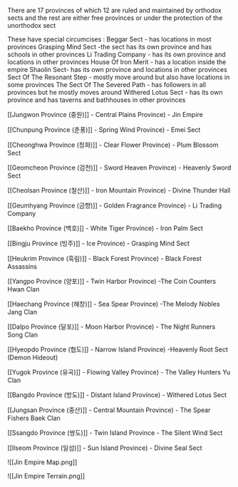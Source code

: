 There are 17 provinces of which 12 are ruled and maintained by orthodox sects and the rest are either free provinces or under the protection of the unorthodox sect

These have special circumcises : 
Beggar Sect - has locations in most provinces
Grasping Mind Sect -the sect has its own province and has schools in other provinces
Li Trading Company - has its own province and locations in other provinces
House Of Iron Merit - has a location inside the empire
Shaolin Sect- has its own province and locations in other provinces
Sect Of The Resonant Step - mostly move around but also have locations in some provinces
The Sect Of The Severed Path - has followers in all provinces but he mostly moves around
Withered Lotus Sect - has its own province and has taverns and bathhouses in other provinces

[[Jungwon Province (중원)]] - Central Plains Province) - Jin Empire
 
[[Chunpung Province (춘풍)]] - Spring Wind Province) - Emei Sect 

[[Cheonghwa Province (청화)]] - Clear Flower Province) - Plum Blossom Sect 

[[Geomcheon Province (검천)]] - Sword Heaven Province) - Heavenly Sword Sect 

[[Cheolsan Province (철산)]] - Iron Mountain Province) - Divine Thunder Hall 

[[Geumhyang Province (금향)]] - Golden Fragrance Province) - Li Trading Company 

[[Baekho Province (백호)]] - White Tiger Province) - Iron Palm Sect  

[[Bingju Province (빙주)]] - Ice Province) - Grasping Mind Sect 

[[Heukrim Province (흑림)]] - Black Forest Province) - Black Forest Assassins 

[[Yangpo Province (양포)]] - Twin Harbor Province) -The Coin Counters Hwan Clan 

[[Haechang Province (해창)]] - Sea Spear Province) -The Melody Nobles Jang Clan 

[[Dalpo Province (달포)]] - Moon Harbor Province) - The Night Runners Song Clan 

[[Hyeopdo Province (협도)]] - Narrow Island Province) -Heavenly Root Sect (Demon Hideout) 

[[Yugok Province (유곡)]] - Flowing Valley Province) -  The Valley Hunters Yu Clan 

[[Bangdo Province (방도)]] - Distant Island Province) - Withered Lotus Sect 

[[Jungsan Province (중산)]] - Central Mountain Province) - The Spear Fishers Baek Clan 

[[Ssangdo Province (쌍도)]] - Twin Island Province - The Silent Wind Sect

[[Ilseom Province (일섬)]] - Sun Island Province) - Divine Seal Sect 


![[Jin Empire Map.png]]

![[Jin Empire Terrain.png]]
